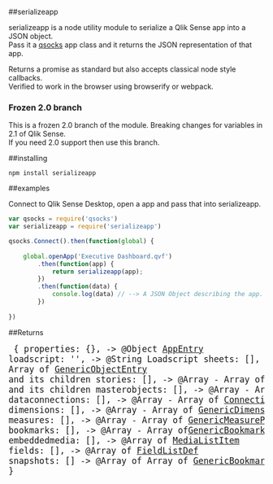 ##serializeapp

serializeapp is a node utility module to serialize a Qlik Sense app into a JSON object.  
Pass it a [qsocks](https://github.com/mindspank/qsocks) app class and it returns the JSON representation of that app.

Returns a promise as standard but also accepts classical node style callbacks.  
Verified to work in the browser using browserify or webpack.

### Frozen 2.0 branch  
This is a frozen 2.0 branch of the module. Breaking changes for variables in 2.1 of Qlik Sense.  
If you need 2.0 support then use this branch.

##installing
```
npm install serializeapp
```

##examples

Connect to Qlik Sense Desktop, open a app and pass that into serializeapp.

```javascript
var qsocks = require('qsocks')
var serializeapp = require('serializeapp')

qsocks.Connect().then(function(global) {
	
	global.openApp('Executive Dashboard.qvf')
		.then(function(app) {
			return serializeapp(app);
		})
		.then(function(data) {
			console.log(data) // --> A JSON Object describing the app.
		})
	
})

```

##Returns
<big><pre>
{
	properties: {}, -> @Object [AppEntry](https://help.qlik.com/sense/2.0/en-us/developer/Subsystems/EngineAPI/Content/Structs/AppEntry.htm)
	loadscript: '', -> @String Loadscript
	sheets: [], -> @Array - Array of [GenericObjectEntry](https://help.qlik.com/sense/2.0/en-us/developer/Subsystems/EngineAPI/Content/Structs/GenericObjectEntry.htm) and its children
	stories: [], -> @Array - Array of [GenericObjectEntry](https://help.qlik.com/sense/2.0/en-us/developer/Subsystems/EngineAPI/Content/Structs/GenericObjectEntry.htm) and its children
	masterobjects: [], -> @Array - Array of [GenericObjectEntry](https://help.qlik.com/sense/2.0/en-us/developer/Subsystems/EngineAPI/Content/Structs/GenericObjectEntry.htm)
	dataconnections: [], -> @Array - Array of [Connection](https://help.qlik.com/sense/2.0/en-us/developer/Subsystems/EngineAPI/Content/Structs/Connection.htm)
	dimensions: [], -> @Array - Array of [GenericDimensionProperties](https://help.qlik.com/sense/2.0/en-us/developer/Subsystems/EngineAPI/Content/Structs/GenericDimensionProperties.htm)
	measures: [], -> @Array - Array of [GenericMeasureProperties](https://help.qlik.com/sense/2.0/en-us/developer/Subsystems/EngineAPI/Content/Structs/GenericMeasureProperties.htm)
	bookmarks: [], -> @Array - Array of[GenericBookmarkLayout](https://help.qlik.com/sense/2.0/en-us/developer/Subsystems/EngineAPI/Content/Structs/GenericDimensionLayout.htm)
	embeddedmedia: [], -> @Array of [MediaListItem](https://help.qlik.com/sense/2.0/en-us/developer/Subsystems/EngineAPI/Content/Structs/MediaListItem.htm)
	fields: [], -> @Array of [FieldListDef](https://help.qlik.com/sense/2.0/en-us/developer/Subsystems/EngineAPI/Content/Structs/FieldListDef.htm)
	snapshots: [] -> @Array of Array of [GenericBookmarkLayout](https://help.qlik.com/sense/2.0/en-us/developer/Subsystems/EngineAPI/Content/Structs/GenericDimensionLayout.htm)
}
</pre></big> 
